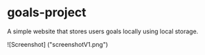 # goals-project
A simple website that stores users goals locally using local storage.

![Screenshot] ("screenshotV1.png")
